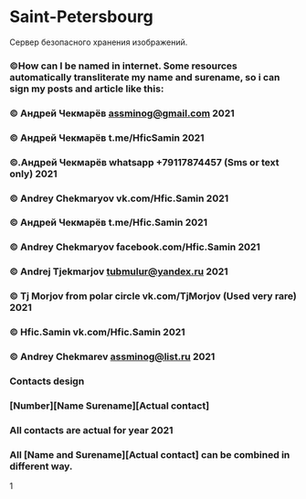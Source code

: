 # Saint-Petersbourg
Сервер безопасного хранения изображений.

### 
### ©How can I be named in internet. Some resources automatically transliterate my name and surename, so i can sign my posts and article like this:
### 
### © Андрей Чекмарёв assminog@gmail.com 2021
### © Андрей Чекмарёв t.me/HficSamin 2021
### ©.Андрей Чекмарёв whatsapp +79117874457 (Sms or text only) 2021
### © Andrey Chekmaryov vk.com/Hfic.Samin 2021
### © Андрей Чекмарёв t.me/Hfic.Samin 2021
### © Andrey Chekmaryov facebook.com/Hfic.Samin 2021
### © Andrej Tjekmarjov tubmulur@yandex.ru 2021
### © Tj Morjov from polar circle vk.com/TjMorjov (Used very rare) 2021
### © Hfic.Samin vk.com/Hfic.Samin 2021
### © Andrey Chekmarev assminog@list.ru 2021
### 
### Contacts design
### [Number][Name Surename][Actual contact]
### All contacts are actual for year 2021
### All [Name and Surename][Actual contact] can be combined in different way.

1
